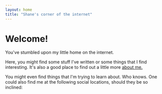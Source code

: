 ```yaml
---
layout: home
title: "Shane's corner of the internet"
---
```


# Welcome!

You've stumbled upon my little home on the internet.

Here, you might find some stuff I've written or some things that I find interesting. It's also a good place to find out a little more [about me.](/about)

You might even find things that I'm trying to learn about. Who knows. One could also find me at the following social locations, should they be so inclined: 
